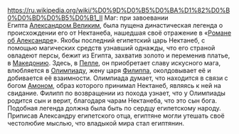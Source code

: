https://ru.wikipedia.org/wiki/%D0%9D%D0%B5%D0%BA%D1%82%D0%B0%D0%BD%D0%B5%D0%B1_II
Маг: при завоевании Египта [Александром Великим](https://ru.wikipedia.org/wiki/%D0%90%D0%BB%D0%B5%D0%BA%D1%81%D0%B0%D0%BD%D0%B4%D1%80_%D0%9C%D0%B0%D0%BA%D0%B5%D0%B4%D0%BE%D0%BD%D1%81%D0%BA%D0%B8%D0%B9 "Александр Македонский"), была пущена династическая легенда о происхождении его от Нектанеба, нашедшая своё отражение в «[Романе об Александре](https://ru.wikipedia.org/wiki/%D0%A0%D0%BE%D0%BC%D0%B0%D0%BD_%D0%BE%D0%B1_%D0%90%D0%BB%D0%B5%D0%BA%D1%81%D0%B0%D0%BD%D0%B4%D1%80%D0%B5 "Роман об Александре")». Якобы последний египетский царь Нектанеб, с помощью магических средств узнавший однажды, что его страной овладеют персы, бежит из Египта, захватив золото и переменив платье, в [Македонию](https://ru.wikipedia.org/wiki/%D0%94%D1%80%D0%B5%D0%B2%D0%BD%D1%8F%D1%8F_%D0%9C%D0%B0%D0%BA%D0%B5%D0%B4%D0%BE%D0%BD%D0%B8%D1%8F "Древняя Македония"). Здесь, в [Пелле](https://ru.wikipedia.org/wiki/%D0%9F%D0%B5%D0%BB%D0%BB%D0%B0_\(%D0%B3%D0%BE%D1%80%D0%BE%D0%B4\) "Пелла (город)"), он приобретает славу искусного мага, влюбляется в [Олимпиаду](https://ru.wikipedia.org/wiki/%D0%9E%D0%BB%D0%B8%D0%BC%D0%BF%D0%B8%D0%B0%D0%B4%D0%B0_%D0%AD%D0%BF%D0%B8%D1%80%D1%81%D0%BA%D0%B0%D1%8F "Олимпиада Эпирская"), жену царя [Филиппа](https://ru.wikipedia.org/wiki/%D0%A4%D0%B8%D0%BB%D0%B8%D0%BF%D0%BF_II_%D0%9C%D0%B0%D0%BA%D0%B5%D0%B4%D0%BE%D0%BD%D1%81%D0%BA%D0%B8%D0%B9 "Филипп II Македонский"), околдовывает её и добивается её взаимности. Олимпиада думает, что находится в связи с богом [Амоном](https://ru.wikipedia.org/wiki/%D0%90%D0%BC%D0%BE%D0%BD "Амон"), образ которого принимал Нектанеб, являясь к ней на свидание. Филипп по возвращении из похода узнает, что у Олимпиады родится сын и верит, благодаря чарам Нектанеба, что это сын бога. Подобная легенда должна была быть по сердцу египетскому народу. Приписав Александру египетского отца, египтяне могли утешать своё честолюбие мыслью, что владыкой мира стал египтянин.
